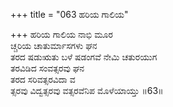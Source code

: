 +++
title = "063 ಹರಿಯ ಗಾಲಿಯ"

+++
ಹರಿಯ ಗಾಲಿಯ ನಾಭಿ ಮೂರ  
ಚ್ಚರಿಯ ಚಾತುರ್ಮಾಸಗಳು ಘನ  
ತರದ ಷಡುಋತು ಬಳೆ ಷಡಂಗವೆ ನೇಮಿ ಚತುರಯುಗ  
ತರವಿಡಿದ ಸಂವತ್ಸರವು ಘನ  
ತರದ ಸರಿವತ್ಸರವಿದಾ ವ  
ತ್ಸರವು ವಿದ್ವತ್ಸರವು ವತ್ಸರವೆನಿಪ ಮೊಳೆಯಾಯ್ತು      ॥63॥
